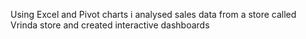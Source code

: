 Using Excel and Pivot charts i analysed sales data from a store called Vrinda store and created interactive dashboards
